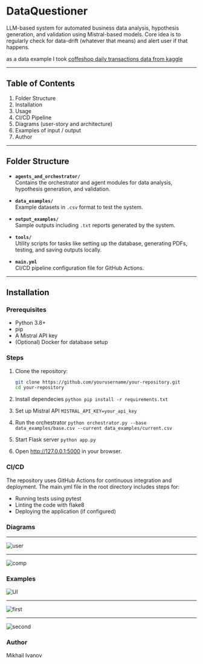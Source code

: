 # DataQuestioner


LLM-based system for automated business data analysis, hypothesis generation, and validation using Mistral-based models.
Core idea is to regularly check for data-drift (whatever that means) and alert user if that happens.

as a data example I took [coffeshop daily transactions data from kaggle](https://www.kaggle.com/datasets/agungpambudi/trends-product-coffee-shop-sales-revenue-dataset)

---

## Table of Contents

1. Folder Structure
2. Installation
3. Usage
4. CI/CD Pipeline
5. Diagrams (user-story and architecture)
6. Examples of input / output
7. Author

---

## Folder Structure

- **`agents_and_orchestrator/`**  
  Contains the orchestrator and agent modules for data analysis, hypothesis generation, and validation.  

- **`data_examples/`**  
  Example datasets in `.csv` format to test the system.  

- **`output_examples/`**  
  Sample outputs including `.txt` reports generated by the system.  

- **`tools/`**  
  Utility scripts for tasks like setting up the database, generating PDFs, testing, and saving outputs locally.  

- **`main.yml`**  
  CI/CD pipeline configuration file for GitHub Actions.  

---

## Installation

### Prerequisites

- Python 3.8+
- pip
- A Mistral API key
- (Optional) Docker for database setup

### Steps

1. Clone the repository:
   ```bash
   git clone https://github.com/yourusername/your-repository.git
   cd your-repository

2. Install dependecies
```python pip install -r requirements.txt```

3. Set up Mistral API
```MISTRAL_API_KEY=your_api_key```

4. Run the orchestrator
   ```python orchestrator.py --base data_examples/base.csv --current data_examples/current.csv```

6. Start Flask server
   ``python app.py``
7. Open http://127.0.0.1:5000 in your browser.

### CI/CD
The repository uses GitHub Actions for continuous integration and deployment. The main.yml file in the root directory includes steps for:

- Running tests using pytest
- Linting the code with flake8
- Deploying the application (if configured)

### Diagrams
---

![user](./imgs/user_story.png)

---
![comp](./imgs/components.png)


### Examples
![UI](./imgs/ui.png)

---
![first](./imgs/agents1.png)

---
![second](./imgs/agents2.png)

### Author
Mikhail Ivanov
